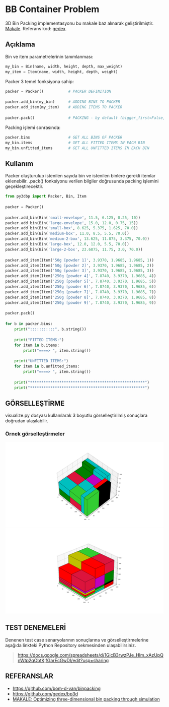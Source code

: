 BB Container Problem
====

3D Bin Packing implementasyonu bu makale baz alınarak geliştirilmiştir. [Makale](makale.pdf). Referans kod: [gedex](https://github.com/gedex/bp3d).

## Açıklama

Bin ve item parametrelerinin tanımlanması:
```py
my_bin = Bin(name, width, height, depth, max_weight)
my_item = Item(name, width, height, depth, weight)
```
Packer 3 temel fonksiyona sahip:
```py
packer = Packer()           # PACKER DEFINITION

packer.add_bin(my_bin)      # ADDING BINS TO PACKER
packer.add_item(my_item)    # ADDING ITEMS TO PACKER

packer.pack()               # PACKING - by default (bigger_first=False, distribute_items=False, number_of_decimals=3)
```

Packing işlemi sonrasında:
```py
packer.bins                 # GET ALL BINS OF PACKER
my_bin.items                # GET ALL FITTED ITEMS IN EACH BIN
my_bin.unfitted_items       # GET ALL UNFITTED ITEMS IN EACH BIN
```


## Kullanım

Packer oluşturulup istenilen sayıda bin ve istenilen binlere gerekli itemlar eklenebilir. .pack() fonksiyonu verilen bilgiler doğrusunda packing işlemini geçekleştirecektir.

```py
from py3dbp import Packer, Bin, Item

packer = Packer()

packer.add_bin(Bin('small-envelope', 11.5, 6.125, 0.25, 10))
packer.add_bin(Bin('large-envelope', 15.0, 12.0, 0.75, 15))
packer.add_bin(Bin('small-box', 8.625, 5.375, 1.625, 70.0))
packer.add_bin(Bin('medium-box', 11.0, 8.5, 5.5, 70.0))
packer.add_bin(Bin('medium-2-box', 13.625, 11.875, 3.375, 70.0))
packer.add_bin(Bin('large-box', 12.0, 12.0, 5.5, 70.0))
packer.add_bin(Bin('large-2-box', 23.6875, 11.75, 3.0, 70.0))

packer.add_item(Item('50g [powder 1]', 3.9370, 1.9685, 1.9685, 1))
packer.add_item(Item('50g [powder 2]', 3.9370, 1.9685, 1.9685, 2))
packer.add_item(Item('50g [powder 3]', 3.9370, 1.9685, 1.9685, 3))
packer.add_item(Item('250g [powder 4]', 7.8740, 3.9370, 1.9685, 4))
packer.add_item(Item('250g [powder 5]', 7.8740, 3.9370, 1.9685, 5))
packer.add_item(Item('250g [powder 6]', 7.8740, 3.9370, 1.9685, 6))
packer.add_item(Item('250g [powder 7]', 7.8740, 3.9370, 1.9685, 7))
packer.add_item(Item('250g [powder 8]', 7.8740, 3.9370, 1.9685, 8))
packer.add_item(Item('250g [powder 9]', 7.8740, 3.9370, 1.9685, 9))

packer.pack()

for b in packer.bins:
    print(":::::::::::", b.string())

    print("FITTED ITEMS:")
    for item in b.items:
        print("====> ", item.string())

    print("UNFITTED ITEMS:")
    for item in b.unfitted_items:
        print("====> ", item.string())

    print("***************************************************")
    print("***************************************************")

```
## GÖRSELLEŞTİRME
visualize.py dosyası kullanılarak 3 boyutlu görselleştirilmiş sonuçlara doğrudan ulaşılabilir.

### Örnek görselleştirmeler
![Örnek Görselleştirme - 1](Screens/1_5.png)
![Örnek Görselleştirme - 1](Screens/1_1.png)


## TEST DENEMELERİ
Denenen test case senaryolarının sonuçlarına ve görselleştirmelerine aşağıda linkteki Python Repository sekmesinden ulaşabilirsiniz.
> https://docs.google.com/spreadsheets/d/1GicB3rwzPJe_Hlm_xAzUpQnWtp2qObtKjfGarEcGwDI/edit?usp=sharing

## REFERANSLAR

* https://github.com/bom-d-van/binpacking
* https://github.com/gedex/bp3d
* [MAKALE: Optimizing three-dimensional bin packing through simulation](makale.pdf)
